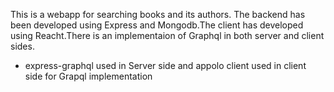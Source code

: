 This is a webapp for searching books and its authors.
The backend has been developed using Express and Mongodb.The client has developed using Reacht.There is an implementaion of Graphql in both server and client sides.

- express-graphql used in Server side and appolo client used in client side for Grapql implementation
